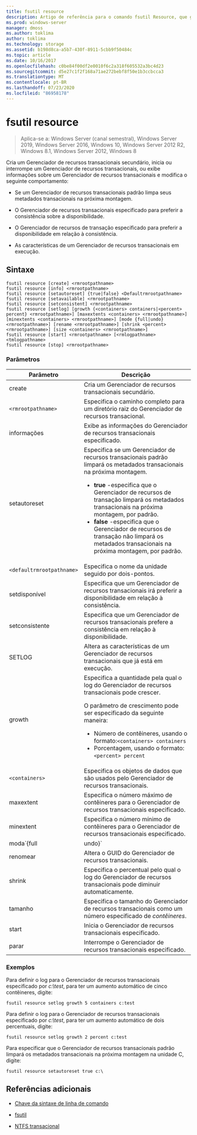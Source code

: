 ```yaml
---
title: fsutil resource
description: Artigo de referência para o comando fsutil Resource, que gerencia um Gerenciador de recursos transacionais e seu comportamento.
ms.prod: windows-server
manager: dmoss
ms.author: toklima
author: toklima
ms.technology: storage
ms.assetid: b198d8ca-a5b7-430f-8911-5cbb9f50484c
ms.topic: article
ms.date: 10/16/2017
ms.openlocfilehash: c0be84f00df2e0010f6c2a318f605532a3bc4d23
ms.sourcegitcommit: d5e27c1f2f168a71ae272bebf8f50e1b3ccbcca3
ms.translationtype: MT
ms.contentlocale: pt-BR
ms.lasthandoff: 07/23/2020
ms.locfileid: "86958178"
---
```

# <a name="fsutil-resource"></a>fsutil resource

> Aplica-se a: Windows Server (canal semestral), Windows Server 2019, Windows Server 2016, Windows 10, Windows Server 2012 R2, Windows 8.1, Windows Server 2012, Windows 8

Cria um Gerenciador de recursos transacionais secundário, inicia ou interrompe um Gerenciador de recursos transacionais, ou exibe informações sobre um Gerenciador de recursos transacionais e modifica o seguinte comportamento:

- Se um Gerenciador de recursos transacionais padrão limpa seus metadados transacionais na próxima montagem.

- O Gerenciador de recursos transacionais especificado para preferir a consistência sobre a disponibilidade.

- O Gerenciador de recursos de transação especificado para preferir a disponibilidade em relação à consistência.

- As características de um Gerenciador de recursos transacionais em execução.

## <a name="syntax"></a>Sintaxe

```
fsutil resource [create] <rmrootpathname>
fsutil resource [info] <rmrootpathname>
fsutil resource [setautoreset] {true|false} <Defaultrmrootpathname>
fsutil resource [setavailable] <rmrootpathname>
fsutil resource [setconsistent] <rmrootpathname>
fsutil resource [setlog] [growth {<containers> containers|<percent> percent} <rmrootpathname>] [maxextents <containers> <rmrootpathname>] [minextents <containers> <rmrootpathname>] [mode {full|undo} <rmrootpathname>] [rename <rmrootpathname>] [shrink <percent> <rmrootpathname>] [size <containers> <rmrootpathname>]
fsutil resource [start] <rmrootpathname> [<rmlogpathname> <tmlogpathname>
fsutil resource [stop] <rmrootpathname>
```

### <a name="parameters"></a>Parâmetros

| Parâmetro | Descrição |
| --------- | ----------- |
| create | Cria um Gerenciador de recursos transacionais secundário. |
| `<rmrootpathname>` | Especifica o caminho completo para um diretório raiz do Gerenciador de recursos transacional. |
| informações | Exibe as informações do Gerenciador de recursos transacionais especificado. |
| setautoreset | Especifica se um Gerenciador de recursos transacionais padrão limpará os metadados transacionais na próxima montagem.<ul><li>**true** -especifica que o Gerenciador de recursos de transação limpará os metadados transacionais na próxima montagem, por padrão.</li><li>**false** -especifica que o Gerenciador de recursos de transação não limpará os metadados transacionais na próxima montagem, por padrão. |
| `<defaultrmrootpathname>` | Especifica o nome da unidade seguido por dois-pontos. |
| setdisponível | Especifica que um Gerenciador de recursos transacionais irá preferir a disponibilidade em relação à consistência. |
| setconsistente | Especifica que um Gerenciador de recursos transacionais prefere a consistência em relação à disponibilidade. |
| SETLOG | Altera as características de um Gerenciador de recursos transacionais que já está em execução. |
| growth | Especifica a quantidade pela qual o log do Gerenciador de recursos transacionais pode crescer.<p>O parâmetro de crescimento pode ser especificado da seguinte maneira:<ul><li>Número de contêineres, usando o formato:`<containers> containers`</li><li>Porcentagem, usando o formato:`<percent> percent`</li></ul> |
| `<containers>` | Especifica os objetos de dados que são usados pelo Gerenciador de recursos transacionais. |
| maxextent | Especifica o número máximo de contêineres para o Gerenciador de recursos transacionais especificado. |
| minextent | Especifica o número mínimo de contêineres para o Gerenciador de recursos transacionais especificado. |
| moda`{full|undo}` | Especifica se todas as transações são registradas em log ( **completo**) ou se apenas os eventos revertidos são registrados (**desfazer**). |
| renomear | Altera o GUID do Gerenciador de recursos transacionais. |
| shrink | Especifica o percentual pelo qual o log do Gerenciador de recursos transacionais pode diminuir automaticamente. |
| tamanho | Especifica o tamanho do Gerenciador de recursos transacionais como um número especificado de *contêineres*. |
| start | Inicia o Gerenciador de recursos transacionais especificado. |
| parar | Interrompe o Gerenciador de recursos transacionais especificado. |

### <a name="examples"></a>Exemplos

Para definir o log para o Gerenciador de recursos transacionais especificado por *c:\test*, para ter um aumento automático de cinco contêineres, digite:

```
fsutil resource setlog growth 5 containers c:test
```

Para definir o log para o Gerenciador de recursos transacionais especificado por *c:\test*, para ter um aumento automático de dois percentuais, digite:

```
fsutil resource setlog growth 2 percent c:test
```

Para especificar que o Gerenciador de recursos transacionais padrão limpará os metadados transacionais na próxima montagem na unidade C, digite:

```
fsutil resource setautoreset true c:\
```

## <a name="additional-references"></a>Referências adicionais

- [Chave da sintaxe de linha de comando](command-line-syntax-key.md)

- [fsutil](fsutil.md)

- [NTFS transacional](/previous-versions/windows/it-pro/windows-server-2008-r2-and-2008/cc730726(v=ws.10))
